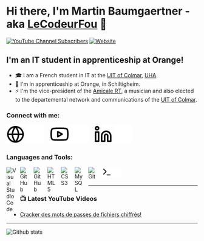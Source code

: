# Hi there, I'm Martin Baumgaertner - aka [LeCodeurFou][youtube] 👋 

[![YouTube Channel Subscribers](https://www.google.com/search?q=icon+youtube+png&tbm=isch&ved=2ahUKEwjlkaGFi7z6AhUHeBoKHUnPDzEQ2-cCegQIABAA&oq=icon+youtube+png&gs_lcp=CgNpbWcQAzIECAAQQzIECAAQHjIECAAQHjIECAAQHjIECAAQHjIECAAQHjIECAAQHjIECAAQHjIECAAQHjIGCAAQHhAFOgQIIxAnOgUIABCABFCtA1iRB2D5CWgAcAB4AIABa4gBtgOSAQM0LjGYAQCgAQGqAQtnd3Mtd2l6LWltZ8ABAQ&sclient=img&ei=Mac2Y6W1E4fwacmev4gD&bih=705&biw=1440&client=firefox-b-d#imgrc=olkRn_Ldk4XTnM)][youtube]
[![Website](https://img.shields.io/website?label=codeSTACKr.com&style=for-the-badge&url=https%3A%2F%2Fcodestackr.com)](https://5martin.fr)


## I'm an IT student in apprenticeship at Orange!

- 🎓 I am a French student in IT at the [UIT of Colmar](https://www.iutcolmar.uha.fr/index.php/formations/diplomes/bachelor-universitaire-de-technologie-b-u-t-bac-3/b-u-t-reseaux-et-telecommunications/), [UHA](https://www.uha.fr/fr/index.html).
- 💼 I'm in apprenticeship at Orange, in Schiltigheim.
- ⚡ I'm the vice-president of the [Amicale RT](https://www.instagram.com/amicale.rt/), a musician and also elected to the departemental network and communications of the [UIT of Colmar](https://www.iutcolmar.uha.fr/).


### Connect with me:

[![website](./img/globe-light.svg)](https://5martin.fr#gh-light-mode-only)
[![website](./img/globe-dark.svg)](https://5martin.fr#gh-dark-mode-only)
&nbsp;&nbsp;
[![website](./img/youtube-light.svg)](https://youtube.com/c/LOMAVOIR#gh-light-mode-only)
[![website](./img/youtube-dark.svg)](https://youtube.com/c/LOMAVOIR#gh-dark-mode-only)
&nbsp;&nbsp;
[![website](./img/linkedin-light.svg)](https://www.linkedin.com/in/martin-baumgaertner-b17601221/#gh-light-mode-only)
[![website](./img/linkedin-dark.svg)](https://www.linkedin.com/in/martin-baumgaertner-b17601221/#gh-dark-mode-only)

### Languages and Tools:

[<img align="left" alt="Visual Studio Code" width="26px" src="https://cdn.jsdelivr.net/gh/devicons/devicon/icons/vscode/vscode-original.svg" style="padding-right:10px;" />][webdevplaylist]
[<img align="left" alt="GitHub" width="26px" src="https://user-images.githubusercontent.com/3369400/139447912-e0f43f33-6d9f-45f8-be46-2df5bbc91289.png" style="padding-right:10px;" />](https://www.youtube.com/playlist?list=PLkwxH9e_vrAJ0WbEsFA9W3I1W-g_BTsbt#gh-dark-mode-only)
[<img align="left" alt="GitHub" width="26px" src="https://user-images.githubusercontent.com/3369400/139448065-39a229ba-4b06-434b-bc67-616e2ed80c8f.png" style="padding-right:10px;" />](https://www.youtube.com/playlist?list=PLkwxH9e_vrAJ0WbEsFA9W3I1W-g_BTsbt#gh-light-mode-only)
[<img align="left" alt="HTML5" width="26px" src="https://cdn.jsdelivr.net/gh/devicons/devicon/icons/html5/html5-original.svg" style="padding-right:10px;" />][webdevplaylist]
[<img align="left" alt="CSS3" width="26px" src="https://cdn.jsdelivr.net/gh/devicons/devicon/icons/css3/css3-original.svg" style="padding-right:10px;" />][cssplaylist]
[<img align="left" alt="MySQL" width="26px" src="https://cdn.jsdelivr.net/gh/devicons/devicon/icons/mysql/mysql-original.svg" style="padding-right:10px;" />][webdevplaylist]
[<img align="left" alt="Git" width="26px" src="https://cdn.jsdelivr.net/gh/devicons/devicon/icons/git/git-original.svg" style="padding-right:10px;" />][webdevplaylist]

[<img align="left" alt="Terminal" width="26px" src="./img/terminal-light.svg" />](https://www.youtube.com/playlist?list=PLkwxH9e_vrAJ0WbEsFA9W3I1W-g_BTsbt#gh-light-mode-only)
[<img align="left" alt="Terminal" width="26px" src="./img/terminal-dark.svg" />](https://www.youtube.com/playlist?list=PLkwxH9e_vrAJ0WbEsFA9W3I1W-g_BTsbt#gh-dark-mode-only)

<br />
<br />

---

### 📺 Latest YouTube Videos

<!-- YOUTUBE:START -->
- [Cracker des mots de passes de fichiers chiffrés!](https://www.youtube.com/watch?v=Eu-5x0tgQ6E)
<!-- YOUTUBE:END -->

---

![Github stats](https://github-readme-stats.vercel.app/api?username=martinbaumg&theme=highcontrast&show_icons=true&count_private=true)

[website]: https://5martin.fr
[course]: https://5martin.fr
[twitter]: https://twitter.com/codeSTACKr
[youtube]: https://youtube.com/c/LOMAVOIR
[instagram]: https://instagram.com/codeSTACKr
[linkedin]: https://linkedin.com/in/codeSTACKr
[webdevplaylist]: https://www.youtube.com/playlist?list=PLkwxH9e_vrAJ0WbEsFA9W3I1W-g_BTsbt
[jsplaylist]: https://www.youtube.com/playlist?list=PLkwxH9e_vrALRJKu7wfXby3MKeflhTu6B
[cssplaylist]: https://www.youtube.com/playlist?list=PLkwxH9e_vrALSdvZuEh6gqQdmDoDIoqz4
[reactplaylist]: https://www.youtube.com/playlist?list=PLkwxH9e_vrAK4TdffpxKY3QGyHCpxFcQ0
